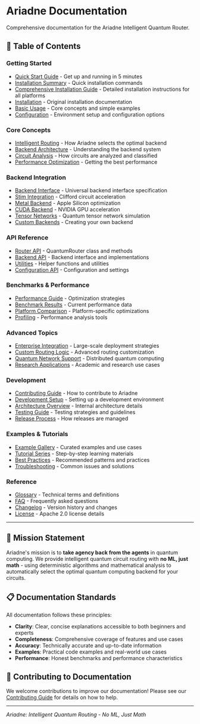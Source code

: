 # Ariadne Documentation

Comprehensive documentation for the Ariadne Intelligent Quantum Router.

## 📖 Table of Contents

### Getting Started
- [Quick Start Guide](quickstart.md) - Get up and running in 5 minutes
- [Installation Summary](installation_summary.md) - Quick installation commands
- [Comprehensive Installation Guide](comprehensive_installation.md) - Detailed installation instructions for all platforms
- [Installation](installation.md) - Original installation documentation
- [Basic Usage](basic-usage.md) - Core concepts and simple examples
- [Configuration](configuration.md) - Environment setup and configuration options

### Core Concepts
- [Intelligent Routing](concepts/routing.md) - How Ariadne selects the optimal backend
- [Backend Architecture](concepts/backends.md) - Understanding the backend system
- [Circuit Analysis](concepts/analysis.md) - How circuits are analyzed and classified
- [Performance Optimization](concepts/optimization.md) - Getting the best performance

### Backend Integration
- [Backend Interface](backends/interface.md) - Universal backend interface specification
- [Stim Integration](backends/stim.md) - Clifford circuit acceleration
- [Metal Backend](backends/metal.md) - Apple Silicon optimization
- [CUDA Backend](backends/cuda.md) - NVIDIA GPU acceleration
- [Tensor Networks](backends/tensor-network.md) - Quantum tensor network simulation
- [Custom Backends](backends/custom.md) - Creating your own backend

### API Reference
- [Router API](api/router.md) - QuantumRouter class and methods
- [Backend API](api/backends.md) - Backend interface and implementations
- [Utilities](api/utilities.md) - Helper functions and utilities
- [Configuration API](api/config.md) - Configuration and settings

### Benchmarks & Performance
- [Performance Guide](performance/guide.md) - Optimization strategies
- [Benchmark Results](performance/benchmarks.md) - Current performance data
- [Platform Comparison](performance/platforms.md) - Platform-specific optimizations
- [Profiling](performance/profiling.md) - Performance analysis tools

### Advanced Topics
- [Enterprise Integration](advanced/enterprise.md) - Large-scale deployment strategies
- [Custom Routing Logic](advanced/routing.md) - Advanced routing customization
- [Quantum Network Support](advanced/networks.md) - Distributed quantum computing
- [Research Applications](advanced/research.md) - Academic and research use cases

### Development
- [Contributing Guide](../CONTRIBUTING.md) - How to contribute to Ariadne
- [Development Setup](development/setup.md) - Setting up a development environment
- [Architecture Overview](development/architecture.md) - Internal architecture details
- [Testing Guide](development/testing.md) - Testing strategies and guidelines
- [Release Process](development/releases.md) - How releases are managed

### Examples & Tutorials
- [Example Gallery](examples/gallery.md) - Curated examples and use cases
- [Tutorial Series](tutorials/index.md) - Step-by-step learning materials
- [Best Practices](examples/best-practices.md) - Recommended patterns and practices
- [Troubleshooting](troubleshooting.md) - Common issues and solutions

### Reference
- [Glossary](reference/glossary.md) - Technical terms and definitions
- [FAQ](reference/faq.md) - Frequently asked questions
- [Changelog](../CHANGELOG.md) - Version history and changes
- [License](../LICENSE) - Apache 2.0 license details

---

## 🚀 Mission Statement

Ariadne's mission is to **take agency back from the agents** in quantum computing. We provide intelligent quantum circuit routing with **no ML, just math** - using deterministic algorithms and mathematical analysis to automatically select the optimal quantum computing backend for your circuits.

## 📋 Documentation Standards

All documentation follows these principles:
- **Clarity**: Clear, concise explanations accessible to both beginners and experts
- **Completeness**: Comprehensive coverage of features and use cases
- **Accuracy**: Technically accurate and up-to-date information
- **Examples**: Practical code examples and real-world use cases
- **Performance**: Honest benchmarks and performance characteristics

## 🤝 Contributing to Documentation

We welcome contributions to improve our documentation! Please see our [Contributing Guide](../CONTRIBUTING.md) for details on how to help.

---

*Ariadne: Intelligent Quantum Routing - No ML, Just Math*